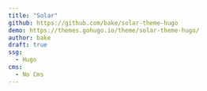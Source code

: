 ```yaml
---
title: "Solar"
github: https://github.com/bake/solar-theme-hugo
demo: https://themes.gohugo.io/theme/solar-theme-hugo/
author: bake
draft: true
ssg:
  - Hugo
cms:
  - No Cms
---
```


